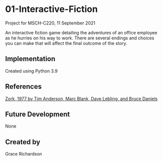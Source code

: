 # 01-Interactive-Fiction
Project for MSCH-C220, 11 September 2021

An interactive fiction game detailing the adventures of an office employee as he hurries on his way to work. There are several endings and choices you can make that will affect the final outcome of the story.

## Implementation
Created using Python 3.9


## References
[Zork, 1977 by Tim Anderson, Marc Blank, Dave Lebling, and Bruce Daniels](https://en.wikipedia.org/wiki/Zork)

## Future Development
None

## Created by
Grace Richardson
